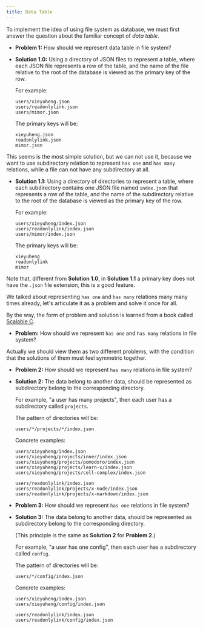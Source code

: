 ```yaml
---
title: Data Table
---
```


To implement the idea of using file system as database,
we must first answer the question about
the familiar concept of _data table_.

- **Problem 1:** How should we represent data table in file system?

- **Solution 1.0:** Using a directory of JSON files to represent a table,
  where each JSON file represents a row of the table,
  and the name of the file relative to the root of the database
  is viewed as the primary key of the row.

  For example:

  ```
  users/xieyuheng.json
  users/readonlylink.json
  users/mimor.json
  ```

  The primary keys will be:

  ```
  xieyuheng.json
  readonlylink.json
  mimor.json
  ```

This seems is the most simple solution, but we can not use it,
because we want to use subdirectory relation
to represent `has one` and `has many` relations,
while a file can not have any subdirectory at all.

- **Solution 1.1:** Using a directory of directories to represent a table,
  where each subdirectory contains one JSON file named `index.json`
  that represents a row of the table,
  and the name of the subdirectory relative to the root of the database
  is viewed as the primary key of the row.

  For example:

  ```
  users/xieyuheng/index.json
  users/readonlylink/index.json
  users/mimor/index.json
  ```

  The primary keys will be:

  ```
  xieyuheng
  readonlylink
  mimor
  ```

Note that, different from **Solution 1.0**,
in **Solution 1.1** a primary key does not have the `.json` file extension,
this is a good feature.

We talked about representing `has one` and `has many` relations
many many times already, let's articulate it as a problem
and solve it once for all.

By the way, the form of problem and solution is learned from a book called [Scalable C](https://readonly.link/books/https://books.readonly.link/scalable-c/book.json).

- **Problem:** How should we represent `has one` and `has many` relations in file system?

Actually we should view them as two different problems,
with the condition that the solutions of them must feel symmetric together.

- **Problem 2:** How should we represent `has many` relations in file system?

- **Solution 2:** The data belong to another data,
  should be represented as subdirectory belong to the corresponding directory.

  For example, "a user has many projects",
  then each user has a subdirectory called `projects`.

  The pattern of directories will be:

  ```
  users/*/projects/*/index.json
  ```

  Concrete examples:

  ```
  users/xieyuheng/index.json
  users/xieyuheng/projects/inner/index.json
  users/xieyuheng/projects/pomodoro/index.json
  users/xieyuheng/projects/learn-x/index.json
  users/xieyuheng/projects/cell-complex/index.json

  users/readonlylink/index.json
  users/readonlylink/projects/x-node/index.json
  users/readonlylink/projects/x-markdown/index.json
  ```

- **Problem 3:** How should we represent `has one` relations in file system?

- **Solution 3:** The data belong to another data,
  should be represented as subdirectory belong to the corresponding directory.

  (This principle is the same as **Solution 2** for **Problem 2**.)

  For example, "a user has one config",
  then each user has a subdirectory called `config`.

  The pattern of directories will be:

  ```
  users/*/config/index.json
  ```

  Concrete examples:

  ```
  users/xieyuheng/index.json
  users/xieyuheng/config/index.json

  users/readonlylink/index.json
  users/readonlylink/config/index.json
  ```
